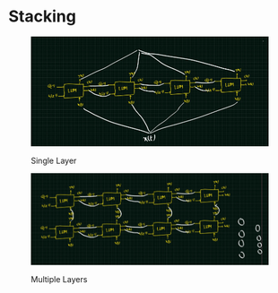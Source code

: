 # Stacking



<figure><img src=".gitbook/assets/image (4).png" alt=""><figcaption><p>Single Layer</p></figcaption></figure>

<figure><img src=".gitbook/assets/image (5).png" alt=""><figcaption><p>Multiple Layers</p></figcaption></figure>
